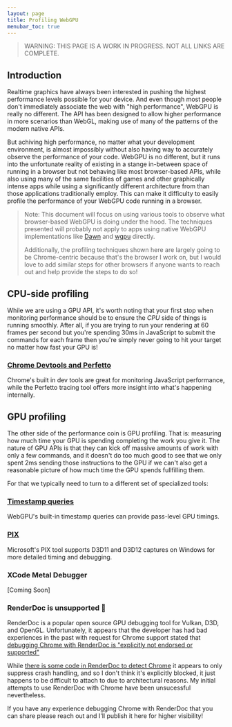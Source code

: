 ```yaml
---
layout: page
title: Profiling WebGPU
menubar_toc: true
---
```


> WARNING: THIS PAGE IS A WORK IN PROGRESS. NOT ALL LINKS ARE COMPLETE.

## Introduction

Realtime graphics have always been interested in pushing the highest performance levels possible for your device. And even though most people don't immediately associate the web with "high performance", WebGPU is really no different. The API has been designed to allow higher performance in more scenarios than WebGL, making use of many of the patterns of the modern native APIs.

But achiving high performance, no matter what your development environment, is almost impossibly without also having way to accurately observe the performance of your code. WebGPU is no different, but it runs into the unfortunate reality of existing in a stange in-between space of running in a browser but not behaving like most browser-based APIs, while also using many of the same facilities of games and other graphically intense apps while using a significantly different architecture from than those applications traditionally employ. This can make it difficulty to easily profile the performance of your WebGPU code running in a browser.

> Note: This document will focus on using various tools to observe what browser-based WebGPU is doing under the hood. The techniques presented will probably not apply to apps using native WebGPU implementations like [Dawn](https://dawn.googlesource.com/dawn) and [wgpu](https://wgpu.rs/) directly.
>
> Additionally, the profiling techniques shown here are largely going to be Chrome-centric because that's the browser I work on, but I would love to add similar steps for other browsers if anyone wants to reach out and help provide the steps to do so!

## CPU-side profiling

While we are using a GPU API, it's worth noting that your first stop when monitoring performance should be to ensure the _CPU_ side of things is running smoothly. After all, if you are trying to run your rendering at 60 frames per second but you're spending 30ms in JavaScript to submit the commands for each frame then you're simply never going to hit your target no matter how fast your GPU is!

### [Chrome Devtools and Perfetto](./chrome-devtools)

Chrome's built in dev tools are great for monitoring JavaScript performance, while the Perfetto tracing tool offers more insight into what's happening internally.

## GPU profiling

The other side of the performance coin is GPU profiling. That is: measuring how much time your GPU is spending completing the work you give it. The nature of GPU APIs is that they can kick off massive amounts of work with only a few commands, and it doesn't do too much good to see that we only spent 2ms sending those instructions to the GPU if we can't also get a reasonable picture of how much time the GPU spends fullfilling them.

For that we typically need to turn to a different set of specialized tools:

### [Timestamp queries](./timestamp-queries)

WebGPU's built-in timestamp queries can provide pass-level GPU timings.

### [PIX](./pix)

Microsoft's PIX tool supports D3D11 and D3D12 captures on Windows for more detailed timing and debugging.

### XCode Metal Debugger

[Coming Soon]

### RenderDoc is unsupported 🥺

RenderDoc is a popular open source GPU debugging tool for Vulkan, D3D, and OpenGL. Unfortunately, it appears that the developer has had bad experiences in the past with request for Chrome support stated that [debugging Chrome with RenderDoc is "explicitly not endorsed or supported"](https://github.com/baldurk/renderdoc/issues/2030#issuecomment-682434299)

While [there is some code in RenderDoc to detect Chrome](https://github.com/baldurk/renderdoc/blob/aeaa2811f6afd411b260e740dce6208de4118e13/renderdoc/core/core.cpp#L316) it appears to only suppress crash handling, and so I don't think it's explicitly blocked, it just happens to be difficult to attach to due to architectural reasons. My initial attempts to use RenderDoc with Chrome have been unsucessful nevertheless.

If you have any experience debugging Chrome with RenderDoc that you can share please reach out and I'll publish it here for higher visibility!


